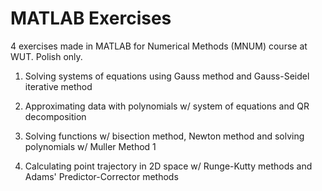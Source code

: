 # MATLAB Exercises
4 exercises made in MATLAB for Numerical Methods (MNUM) course at WUT. Polish only.

1. Solving systems of equations using Gauss method and Gauss-Seidel iterative method

2. Approximating data with polynomials w/ system of equations and QR decomposition

3. Solving functions w/ bisection method, Newton method and solving polynomials w/ Muller Method 1

4. Calculating point trajectory in 2D space w/ Runge-Kutty methods and Adams' Predictor-Corrector methods
